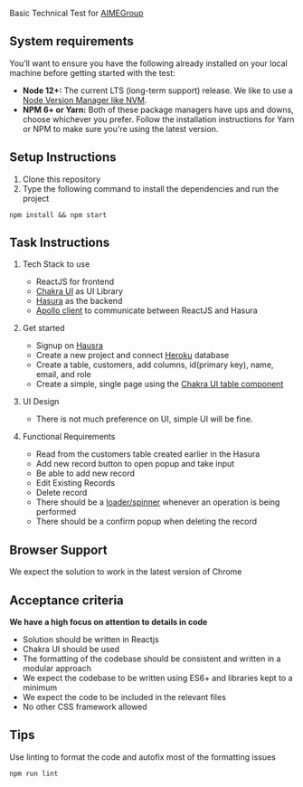 Basic Technical Test for [AIMEGroup](https://aime.global/)

## System requirements
You’ll want to ensure you have the following already installed on your local machine before getting started with the test:
* **Node 12+:** The current LTS (long-term support) release. We like to use a [Node Version Manager like NVM](https://github.com/nvm-sh/nvm).
* **NPM 6+ or Yarn:** Both of these package managers have ups and downs, choose whichever you prefer. Follow the installation instructions for Yarn or NPM to make sure you're using the latest version.

## Setup Instructions
1. Clone this repository
2. Type the following command to install the dependencies and run the project
````
npm install && npm start
````

## Task Instructions
1. Tech Stack to use
    * ReactJS for frontend
    * [Chakra UI](https://chakra-ui.com/) as UI Library
    * [Hasura](https://hasura.io/) as the backend
    * [Apollo client](https://www.apollographql.com/docs/react/) to communicate between ReactJS and Hasura

2. Get started
    * Signup on [Hausra](https://hasura.io/)
    * Create a new project and connect [Heroku](https://www.heroku.com/) database
    * Create a table, customers, add columns, id(primary key), name, email, and role
    * Create a simple, single page using the [Chakra UI table component](https://chakra-ui.com/docs/components/table/usage)

3. UI Design
    * There is not much preference on UI, simple UI will be fine.

4. Functional Requirements
    * Read from the customers table created earlier in the Hasura
    * Add new record button to open popup and take input
    * Be able to add new record
    * Edit Existing Records
    * Delete record
    * There should be a [loader/spinner](https://chakra-ui.com/docs/components/spinner/usage) whenever an operation is being performed
    * There should be a confirm popup when deleting the record

## Browser Support
We expect the solution to work in the latest version of Chrome

## Acceptance criteria

**We have a high focus on attention to details in code**
* Solution should be written in Reactjs
* Chakra UI should be used
* The formatting of the codebase should be consistent and written in a modular approach
* We expect the codebase to be written using ES6+ and libraries kept to a minimum
* We expect the code to be included in the relevant files
* No other CSS framework allowed


## Tips
Use linting to format the code and autofix most of the formatting issues
```shell script
npm run lint
```
